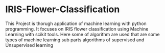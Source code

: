 # IRIS-Flower-Classification
This Project is thorugh application of machine learning with python programming. It focuses on IRIS flower classification using Machine Learning with scikit tools. Here some of algorithm are used that are some types of machine learning sub parts algorithms of supervised and Unsupervised learning 
